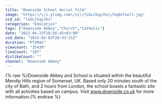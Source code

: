 ```yaml
---
title: "Downside School Aerial Film"
image: "https:\/\/i.ytimg.com\/vi\/loGLCkqyJks\/hqdefault.jpg"
vid_id: "loGLCkqyJks"
categories: "Education"
tags: ["Downside Abbey","Church","Catholic"]
date: "2022-04-23T18:56:45+03:00"
vid_date: "2015-02-03T20:43:31Z"
duration: "PT2M4S"
viewcount: "35430"
likeCount: "107"
dislikeCount: ""
channel: "Downside Abbey"
---
```

{% raw %}Downside Abbey and School is situated within the beautiful Mendip Hills region of Somerset, UK.  Based only 20 minutes south of the city of Bath, and 2 hours from London, the school boasts a fantastic site with all activities based on campus. Visit www.downside.co.uk for more information.{% endraw %}
